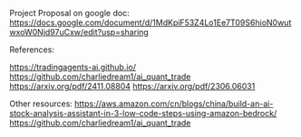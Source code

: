 Project Proposal on google doc:
https://docs.google.com/document/d/1MdKpiF53Z4Lo1Ee7T09S6hioN0wutwxoW0Njd97uCxw/edit?usp=sharing



References:

https://tradingagents-ai.github.io/
https://github.com/charliedream1/ai_quant_trade
https://arxiv.org/pdf/2411.08804
https://arxiv.org/pdf/2306.06031

Other resources:
https://aws.amazon.com/cn/blogs/china/build-an-ai-stock-analysis-assistant-in-3-low-code-steps-using-amazon-bedrock/
https://github.com/charliedream1/ai_quant_trade
